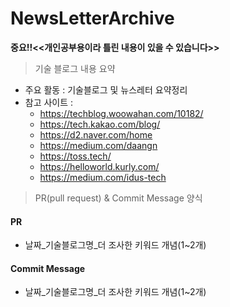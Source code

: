 # NewsLetterArchive

**중요!!<<개인공부용이라 틀린 내용이 있을 수 있습니다>>**

> 기술 블로그 내용 요약 
- 주요 활동 : 기술블로그 및 뉴스레터 요약정리
- 참고 사이트 : 
  - https://techblog.woowahan.com/10182/
  - https://tech.kakao.com/blog/
  - https://d2.naver.com/home
  - https://medium.com/daangn
  - https://toss.tech/
  - https://helloworld.kurly.com/
  - https://medium.com/idus-tech

> PR(pull request) & Commit Message 양식

#### PR
- 날짜_기술블로그명_더 조사한 키워드 개념(1~2개)
#### Commit Message
- 날짜_기술블로그명_더 조사한 키워드 개념(1~2개)
